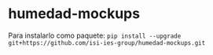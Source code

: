 # humedad-mockups

Para instalarlo como paquete:
`pip install --upgrade git+https://github.com/isi-ies-group/humedad-mockups.git`
